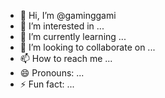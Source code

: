 - 👋 Hi, I’m @gaminggami
- 👀 I’m interested in ...
- 🌱 I’m currently learning ...
- 💞️ I’m looking to collaborate on ...
- 📫 How to reach me ...
- 😄 Pronouns: ...
- ⚡ Fun fact: ...

<!---
gaminggami/gaminggami is a ✨ special ✨ repository because its `README.md` (this file) appears on your GitHub profile.
You can click the Preview link to take a look at your changes.
--->
